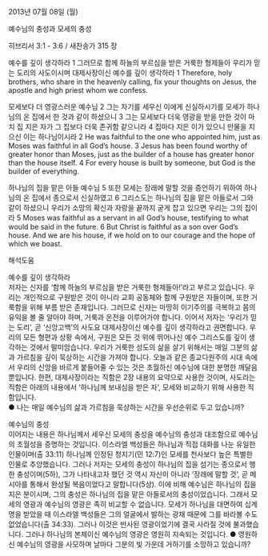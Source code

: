 2013년 07월 08일 (월)

예수님의 충성과 모세의 충성

히브리서 3:1 - 3:6 / 새찬송가 315 장

예수를 깊이 생각하라
1 그러므로 함께 하늘의 부르심을 받은 거룩한 형제들아 우리가 믿는 도리의 사도이시며 대제사장이신 예수를 깊이 생각하라 
1 Therefore, holy brothers, who share in the heavenly calling, fix your thoughts on Jesus, the apostle and high priest whom we confess.  

모세보다 더 영광스러운 예수님
2 그는 자기를 세우신 이에게 신실하시기를 모세가 하나님의 온 집에서 한 것과 같이 하셨으니 3 그는 모세보다 더욱 영광을 받을 만한 것이 마치 집 지은 자가 그 집보다 더욱 존귀함 같으니라 4 집마다 지은 이가 있으니 만물을 지으신 이는 하나님이시라
2 He was faithful to the one who appointed him, just as Moses was faithful in all God’s house. 3 Jesus has been found worthy of greater honor than Moses, just as the builder of a house has greater honor than the house itself.  4 For every house is built by someone, but God is the builder of everything.   

하나님의 집을 맡은 아들 예수님
5 또한 모세는 장래에 말할 것을 증언하기 위하여 하나님의 온 집에서 종으로서 신실하였고 6 그리스도는 하나님의 집을 맡은 아들로서 그와 같이 하셨으니 우리가 소망의 확신과 자랑을 끝까지 굳게 잡고 있으면 우리는 그의 집이라
5 Moses was faithful as a servant in all God’s house, testifying to what would be said in the future. 6 But Christ is faithful as a son over God’s house. And we are his house, if we hold on to our courage and the hope of which we boast.

해석도움

예수를 깊이 생각하라  
저자는 신자를 ‘함께 하늘의 부르심을 받은 거룩한 형제들아!’라고 부르고 있습니다. 우리는 개인적으로 구원받은 것이 아니라 교회 공동체와 함께 구원받은 자들이며, 또한 거룩함을 위해 부름 받은 존재입니다. 그러므로 신자는 마땅히 이기주의를 극복하고 몸의 유익을 볼 줄 알아야 하며, 거룩과 온전을 이루어가야 합니다. 이어서 저자는 ‘우리가 믿는 도리’, 곧 ‘신앙고백’의 사도요 대제사장이신 예수를 깊이 생각하라고 권면합니다. 우리의 모든 형편과 상황 속에서, 구원은 모든 것 위에 뛰어나신 예수 그리스도를 깊이 생각하는 것에서 말미암습니다. 우리가 거룩한 성도의 삶을 살기 위해서는 매일 그분의 삶과 가르침을 깊이 묵상하는 시간을 가져야 합니다. 오늘과 같은 종교다원주의 시대 속에서 우리의 신앙을 바르게 붙들어줄 수 있는 것은 초월하신 예수님에 대한 분명한 깨달음뿐입니다. 한편, 대제사장이라는 직함은 2장 내용의 요약으로 사용한 것이며, 사도라는 직함은 아래의 내용에서 ‘하나님께 보내심을 받은 자’, 모세와 비교하기 위해 사용한 직함입니다.  
● 나는 매일 예수님의 삶과 가르침을 묵상하는 시간을 우선순위로 두고 있습니까? 

예수님의 충성  
이어지는 내용은 하나님께서 세우신 모세의 충성을 예수님의 충성과 대조함으로 예수님의 초월성을 증명하는 것입니다. 이스라엘 백성들은 하나님과 직접 대화를 나눈 유일한 인물이며(출 33:11) 하나님께 인정된 청지기(민 12:7)인 모세를 천사보다 높은 특별한 인물로 추앙했습니다. 그러나 저자는 모세의 충성이 하나님의 집을 섬기는 종으로서 행한 충성이며(5하), 그가 나타내고자 했던 것 역시 자신이 아니라 ‘장래에 말할 것’, 곧 메시아를 통해서 완성될 복음이었다고 말합니다(5상). 이에 비해 예수님은 하나님의 집을 지은 분이시며, 그의 충성은 하나님의 집을 맡은 아들로서의 충성이었습니다. 그래서 모세의 영광과 예수님의 영광은 족히 비교할 수 없습니다. 모세가 하나님을 대면하여 십계명을 받았을 때 이스라엘 백성들은 그의 얼굴에서 발하는 광채 때문에 그를 바라볼 수도 없었습니다(출 34:33). 그러나 이것은 반사된 영광이었기에 결국 사라질 것에 불과했습니다. 그러나 하나님의 본체이신 예수님의 영광은 영원히 지속되는 것입니다. 
● 영원하신 예수님의 영광을 사모하며 날마다 그분의 빛 가운데 거하기를 소망하고 있습니까?